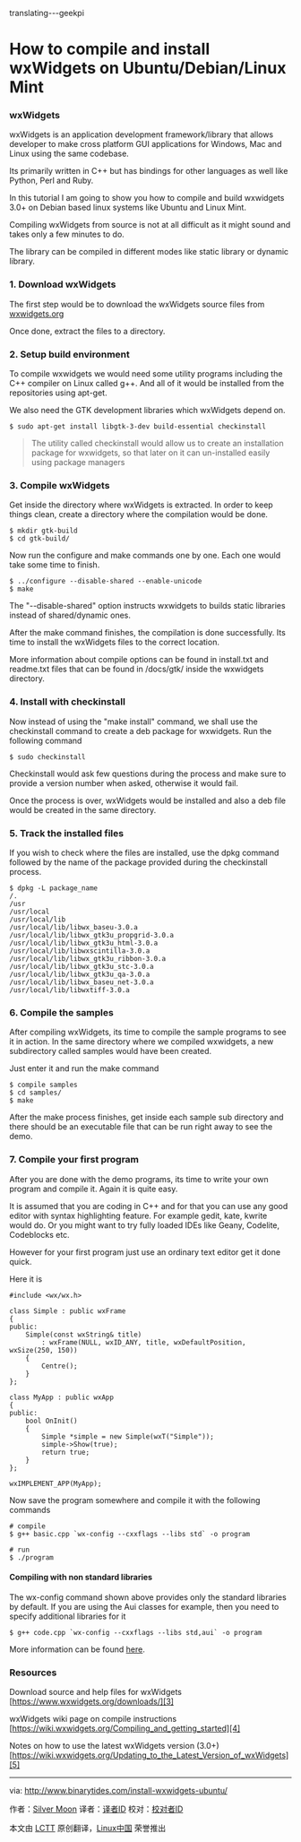 translating---geekpi

How to compile and install wxWidgets on Ubuntu/Debian/Linux Mint
================================================================================
### wxWidgets ###

wxWidgets is an application development framework/library that allows developer to make cross platform GUI applications for Windows, Mac and Linux using the same codebase.

Its primarily written in C++ but has bindings for other languages as well like Python, Perl and Ruby.

In this tutorial I am going to show you how to compile and build wxwidgets 3.0+ on Debian based linux systems like Ubuntu and Linux Mint.

Compiling wxWidgets from source is not at all difficult as it might sound and takes only a few minutes to do.

The library can be compiled in different modes like static library or dynamic library.

### 1. Download wxWidgets ###

The first step would be to download the wxWidgets source files from [wxwidgets.org][1]

Once done, extract the files to a directory.

### 2. Setup build environment ###

To compile wxwidgets we would need some utility programs including the C++ compiler on Linux called g++. And all of it would be installed from the repositories using apt-get.

We also need the GTK development libraries which wxWidgets depend on.

    $ sudo apt-get install libgtk-3-dev build-essential checkinstall

> The utility called checkinstall would allow us to create an installation package for wxwidgets, so that later on it can un-installed easily using package managers

### 3. Compile wxWidgets ###

Get inside the directory where wxWidgets is extracted. In order to keep things clean, create a directory where the compilation would be done.

    $ mkdir gtk-build
    $ cd gtk-build/

Now run the configure and make commands one by one. Each one would take some time to finish.

    $ ../configure --disable-shared --enable-unicode
    $ make

The "--disable-shared" option instructs wxwidgets to builds static libraries instead of shared/dynamic ones.

After the make command finishes, the compilation is done successfully. Its time to install the wxWidgets files to the correct location.

More information about compile options can be found in install.txt and readme.txt files that can be found in /docs/gtk/ inside the wxwidgets directory.

### 4. Install with checkinstall ###

Now instead of using the "make install" command, we shall use the checkinstall command to create a deb package for wxwidgets. Run the following command

    $ sudo checkinstall

Checkinstall would ask few questions during the process and make sure to provide a version number when asked, otherwise it would fail.

Once the process is over, wxWidgets would be installed and also a deb file would be created in the same directory.

### 5. Track the installed files ###

If you wish to check where the files are installed, use the dpkg command followed by the name of the package provided during the checkinstall process.

    $ dpkg -L package_name
    /.
    /usr
    /usr/local
    /usr/local/lib
    /usr/local/lib/libwx_baseu-3.0.a
    /usr/local/lib/libwx_gtk3u_propgrid-3.0.a
    /usr/local/lib/libwx_gtk3u_html-3.0.a
    /usr/local/lib/libwxscintilla-3.0.a
    /usr/local/lib/libwx_gtk3u_ribbon-3.0.a
    /usr/local/lib/libwx_gtk3u_stc-3.0.a
    /usr/local/lib/libwx_gtk3u_qa-3.0.a
    /usr/local/lib/libwx_baseu_net-3.0.a
    /usr/local/lib/libwxtiff-3.0.a

### 6. Compile the samples ###

After compiling wxWidgets, its time to compile the sample programs to see it in action. In the same directory where we compiled wxwidgets, a new subdirectory called samples would have been created.

Just enter it and run the make command

    $ compile samples
    $ cd samples/
    $ make

After the make process finishes, get inside each sample sub directory and there should be an executable file that can be run right away to see the demo.

### 7. Compile your first program ###

After you are done with the demo programs, its time to write your own program and compile it. Again it is quite easy.

It is assumed that you are coding in C++ and for that you can use any good editor with syntax highlighting feature. For example gedit, kate, kwrite would do. Or you might want to try fully loaded IDEs like Geany, Codelite, Codeblocks etc.

However for your first program just use an ordinary text editor get it done quick.

Here it is

    #include <wx/wx.h>
    
    class Simple : public wxFrame
    {
    public:
        Simple(const wxString& title)
    		: wxFrame(NULL, wxID_ANY, title, wxDefaultPosition, wxSize(250, 150))
    	{
    		Centre();
    	}
    };
    
    class MyApp : public wxApp
    {
    public:
    	bool OnInit()
    	{
    		Simple *simple = new Simple(wxT("Simple"));
    		simple->Show(true);
    		return true;
    	}
    };
    
    wxIMPLEMENT_APP(MyApp);

Now save the program somewhere and compile it with the following commands

    # compile
    $ g++ basic.cpp `wx-config --cxxflags --libs std` -o program
    
    # run
    $ ./program

#### Compiling with non standard libraries ####

The wx-config command shown above provides only the standard libraries by default. If you are using the Aui classes for example, then you need to specify additional libraries for it

    $ g++ code.cpp `wx-config --cxxflags --libs std,aui` -o program

More information can be found [here][2].

### Resources ###

Download source and help files for wxWidgets
[https://www.wxwidgets.org/downloads/][3]

wxWidgets wiki page on compile instructions
[https://wiki.wxwidgets.org/Compiling_and_getting_started][4]

Notes on how to use the latest wxWidgets version (3.0+)
[https://wiki.wxwidgets.org/Updating_to_the_Latest_Version_of_wxWidgets][5]

--------------------------------------------------------------------------------

via: http://www.binarytides.com/install-wxwidgets-ubuntu/

作者：[Silver Moon][a]
译者：[译者ID](https://github.com/译者ID)
校对：[校对者ID](https://github.com/校对者ID)

本文由 [LCTT](https://github.com/LCTT/TranslateProject) 原创翻译，[Linux中国](https://linux.cn/) 荣誉推出

[a]:https://plus.google.com/117145272367995638274/posts
[1]:https://www.wxwidgets.org/downloads/
[2]:https://wiki.wxwidgets.org/Updating_to_the_Latest_Version_of_wxWidgets#The_wx-config_script
[3]:https://www.wxwidgets.org/downloads/
[4]:https://wiki.wxwidgets.org/Compiling_and_getting_started
[5]:https://wiki.wxwidgets.org/Updating_to_the_Latest_Version_of_wxWidgets

